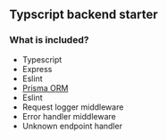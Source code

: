 ## Typscript backend starter

### What is included?

- Typescript
- Express 
- Eslint
- [Prisma ORM](https://www.prisma.io/)
- Eslint
- Request logger middleware
- Error handler middleware
- Unknown endpoint handler
